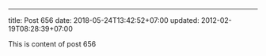 ---
title: Post 656
date: 2018-05-24T13:42:52+07:00
updated: 2012-02-19T08:28:39+07:00

This is content of post 656